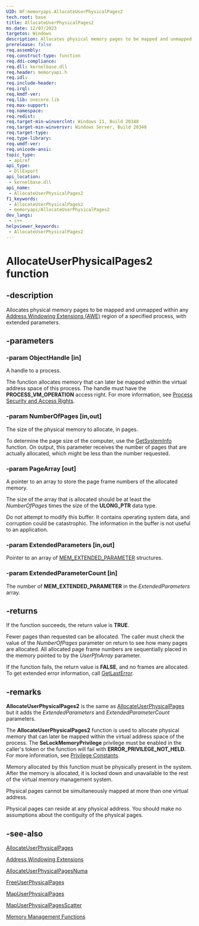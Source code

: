 ```yaml
---
UID: NF:memoryapi.AllocateUserPhysicalPages2
tech.root: base
title: AllocateUserPhysicalPages2
ms.date: 12/07/2023
targetos: Windows
description: Allocates physical memory pages to be mapped and unmapped within any Address Windowing Extensions (AWE) region of a specified process, with extended parameters.
prerelease: false
req.assembly: 
req.construct-type: function
req.ddi-compliance: 
req.dll: kernelbase.dll
req.header: memoryapi.h
req.idl: 
req.include-header: 
req.irql: 
req.kmdf-ver: 
req.lib: onecore.lib
req.max-support: 
req.namespace: 
req.redist: 
req.target-min-winverclnt: Windows 11, Build 20348
req.target-min-winversvr: Windows Server, Build 20348
req.target-type: 
req.type-library: 
req.umdf-ver: 
req.unicode-ansi: 
topic_type:
 - apiref
api_type:
 - DllExport
api_location:
 - kernelbase.dll
api_name:
 - AllocateUserPhysicalPages2
f1_keywords:
 - AllocateUserPhysicalPages2
 - memoryapi/AllocateUserPhysicalPages2
dev_langs:
 - c++
helpviewer_keywords:
 - AllocateUserPhysicalPages2
---
```


# AllocateUserPhysicalPages2 function

## -description

Allocates physical memory pages to be mapped and unmapped within any [Address Windowing Extensions (AWE)](/windows/desktop/Memory/address-windowing-extensions) region of a specified process, with extended parameters.

## -parameters

### -param ObjectHandle [in]

A handle to a process.

The function allocates memory that can later be mapped within the virtual address space of this process. The handle must have the <b>PROCESS_VM_OPERATION</b> access right. For more information, see <a href="/windows/desktop/ProcThread/process-security-and-access-rights">Process Security and Access Rights</a>.

### -param NumberOfPages [in,out]

The size of the physical memory to allocate, in pages.

To determine the page size of the computer, use the [GetSystemInfo](/windows/desktop/api/sysinfoapi/nf-sysinfoapi-getsysteminfo) function. On output, this parameter receives the number of pages that are actually allocated, which might be less than the number requested.

### -param PageArray [out]

A pointer to an array to store the page frame numbers of the allocated memory.

The size of the array that is allocated should be at least the *NumberOfPages* times the size of the **ULONG_PTR** data type.

Do not attempt to modify this buffer. It contains operating system data, and corruption could be catastrophic. The information in the buffer is not useful to an application.

### -param ExtendedParameters [in,out]

Pointer to an array of [MEM_EXTENDED_PARAMETER](/windows/win32/api/winnt/ns-winnt-mem_extended_parameter) structures.

### -param ExtendedParameterCount [in]

The number of **MEM_EXTENDED_PARAMETER** in the *ExtendedParameters* array.

## -returns

If the function succeeds, the return value is **TRUE**.

Fewer pages than requested can be allocated. The caller must check the value of the *NumberOfPages* parameter on return to see how many pages are allocated. All allocated page frame numbers are sequentially placed in the memory pointed to by the *UserPfnArray* parameter.

If the function fails, the return value is **FALSE**, and no frames are allocated. To get extended error information, call [GetLastError](/windows/desktop/api/errhandlingapi/nf-errhandlingapi-getlasterror).

## -remarks

**AllocateUserPhysicalPages2** is the same as [AllocateUserPhysicalPages](nf-memoryapi-allocateuserphysicalpages.md) but it adds the *ExtendedParameters* and *ExtendedParameterCount* parameters.


The **AllocateUserPhysicalPages2** function is used to allocate physical memory that can later be mapped within the virtual address space of the process. The **SeLockMemoryPrivilege** privilege  must be enabled in the caller's token or the function will fail with **ERROR_PRIVILEGE_NOT_HELD**. For more information, see [Privilege Constants](/windows/desktop/SecAuthZ/privilege-constants).

Memory allocated by this function must be physically present in the system. After the memory is allocated, it is locked down and unavailable to the rest of the virtual memory management system.

Physical pages cannot be simultaneously mapped at more than one virtual address.

Physical pages can reside at any physical address. You should make no assumptions about the contiguity of the physical pages.

## -see-also

[AllocateUserPhysicalPages](nf-memoryapi-allocateuserphysicalpages.md)

<a href="/windows/desktop/Memory/address-windowing-extensions">Address Windowing Extensions</a>



<a href="/windows/desktop/api/memoryapi/nf-memoryapi-allocateuserphysicalpagesnuma">AllocateUserPhysicalPagesNuma</a>



<a href="/windows/desktop/api/memoryapi/nf-memoryapi-freeuserphysicalpages">FreeUserPhysicalPages</a>



<a href="/windows/desktop/api/memoryapi/nf-memoryapi-mapuserphysicalpages">MapUserPhysicalPages</a>



<a href="/windows/desktop/api/winbase/nf-winbase-mapuserphysicalpagesscatter">MapUserPhysicalPagesScatter</a>



<a href="/windows/desktop/Memory/memory-management-functions">Memory Management Functions</a>
